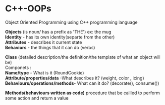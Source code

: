 # C++-OOPs
Object Oriented Programming using C++ programming language


**Objects** (is noun/ has a prefix as 'THE') ex: the mug <br>
**Identity** - has its own identity(separte from the other)<br>
**Attributes** - describes it current state<br>
**Behaviors** - the things that it can do (verbs)<br>

**Class** (detailed description/the definition/the template of what an object will be)<br>
Componets :  <br>
**Name/type** - What is it (RoundCookie)<br>
**Attribute/properties/data** -What describes it? (weight, color , icing)<br>
**Behaviours/operations/methods**- What can it do? (decorate(), consume())<br>


**Methods(behaviours written as code)**
procedure that be callled to perform some action and return a value

